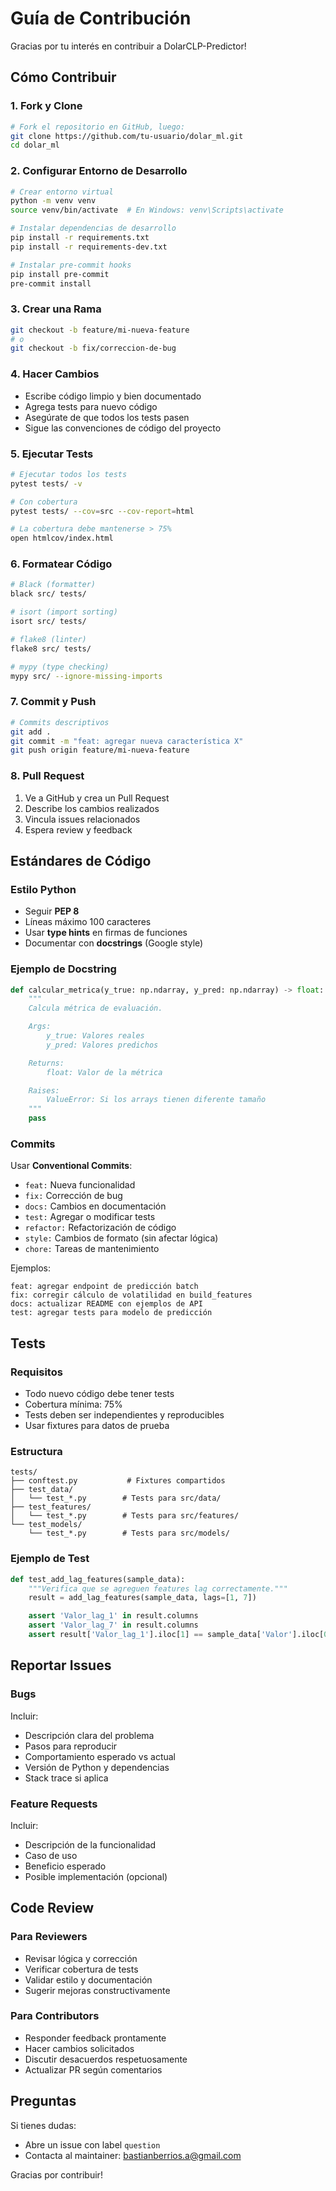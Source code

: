 # Guía de Contribución

Gracias por tu interés en contribuir a DolarCLP-Predictor!

## Cómo Contribuir

### 1. Fork y Clone

```bash
# Fork el repositorio en GitHub, luego:
git clone https://github.com/tu-usuario/dolar_ml.git
cd dolar_ml
```

### 2. Configurar Entorno de Desarrollo

```bash
# Crear entorno virtual
python -m venv venv
source venv/bin/activate  # En Windows: venv\Scripts\activate

# Instalar dependencias de desarrollo
pip install -r requirements.txt
pip install -r requirements-dev.txt

# Instalar pre-commit hooks
pip install pre-commit
pre-commit install
```

### 3. Crear una Rama

```bash
git checkout -b feature/mi-nueva-feature
# o
git checkout -b fix/correccion-de-bug
```

### 4. Hacer Cambios

- Escribe código limpio y bien documentado
- Agrega tests para nuevo código
- Asegúrate de que todos los tests pasen
- Sigue las convenciones de código del proyecto

### 5. Ejecutar Tests

```bash
# Ejecutar todos los tests
pytest tests/ -v

# Con cobertura
pytest tests/ --cov=src --cov-report=html

# La cobertura debe mantenerse > 75%
open htmlcov/index.html
```

### 6. Formatear Código

```bash
# Black (formatter)
black src/ tests/

# isort (import sorting)
isort src/ tests/

# flake8 (linter)
flake8 src/ tests/

# mypy (type checking)
mypy src/ --ignore-missing-imports
```

### 7. Commit y Push

```bash
# Commits descriptivos
git add .
git commit -m "feat: agregar nueva característica X"
git push origin feature/mi-nueva-feature
```

### 8. Pull Request

1. Ve a GitHub y crea un Pull Request
2. Describe los cambios realizados
3. Vincula issues relacionados
4. Espera review y feedback

## Estándares de Código

### Estilo Python

- Seguir **PEP 8**
- Líneas máximo 100 caracteres
- Usar **type hints** en firmas de funciones
- Documentar con **docstrings** (Google style)

### Ejemplo de Docstring

```python
def calcular_metrica(y_true: np.ndarray, y_pred: np.ndarray) -> float:
    """
    Calcula métrica de evaluación.

    Args:
        y_true: Valores reales
        y_pred: Valores predichos

    Returns:
        float: Valor de la métrica

    Raises:
        ValueError: Si los arrays tienen diferente tamaño
    """
    pass
```

### Commits

Usar **Conventional Commits**:

- `feat:` Nueva funcionalidad
- `fix:` Corrección de bug
- `docs:` Cambios en documentación
- `test:` Agregar o modificar tests
- `refactor:` Refactorización de código
- `style:` Cambios de formato (sin afectar lógica)
- `chore:` Tareas de mantenimiento

Ejemplos:
```
feat: agregar endpoint de predicción batch
fix: corregir cálculo de volatilidad en build_features
docs: actualizar README con ejemplos de API
test: agregar tests para modelo de predicción
```

## Tests

### Requisitos

- Todo nuevo código debe tener tests
- Cobertura mínima: 75%
- Tests deben ser independientes y reproducibles
- Usar fixtures para datos de prueba

### Estructura

```
tests/
├── conftest.py           # Fixtures compartidos
├── test_data/
│   └── test_*.py        # Tests para src/data/
├── test_features/
│   └── test_*.py        # Tests para src/features/
└── test_models/
    └── test_*.py        # Tests para src/models/
```

### Ejemplo de Test

```python
def test_add_lag_features(sample_data):
    """Verifica que se agreguen features lag correctamente."""
    result = add_lag_features(sample_data, lags=[1, 7])

    assert 'Valor_lag_1' in result.columns
    assert 'Valor_lag_7' in result.columns
    assert result['Valor_lag_1'].iloc[1] == sample_data['Valor'].iloc[0]
```

## Reportar Issues

### Bugs

Incluir:
- Descripción clara del problema
- Pasos para reproducir
- Comportamiento esperado vs actual
- Versión de Python y dependencias
- Stack trace si aplica

### Feature Requests

Incluir:
- Descripción de la funcionalidad
- Caso de uso
- Beneficio esperado
- Posible implementación (opcional)

## Code Review

### Para Reviewers

- Revisar lógica y corrección
- Verificar cobertura de tests
- Validar estilo y documentación
- Sugerir mejoras constructivamente

### Para Contributors

- Responder feedback prontamente
- Hacer cambios solicitados
- Discutir desacuerdos respetuosamente
- Actualizar PR según comentarios

## Preguntas

Si tienes dudas:
- Abre un issue con label `question`
- Contacta al maintainer: bastianberrios.a@gmail.com

Gracias por contribuir!
